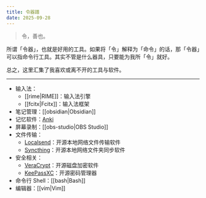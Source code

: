 ```yaml
---
title: 令器譜
date: 2025-09-28
---
```


> 令，善也。

所谓「令器」，也就是好用的工具。如果将「令」解释为「命令」的话，那「令器」可以指命令行工具。其实不管是什么器具，只要能为我所「令」就好。

总之，这里汇集了我喜欢或离不开的工具与软件。

---

- 输入法：
    - [[rime|RIME]]：输入法引擎
    - [[fcitx|Fcitx]]：输入法框架
- 笔记管理：[[obsidian|Obsidian]]
- 记忆软件：[Anki](https://apps.ankiweb.net/)
- 屏幕录制：[[obs-studio|OBS Studio]]
- 文件传输：
    - [Localsend](https://localsend.org/)：开源本地网络文件传输软件
    - [Syncthing](https://syncthing.net/)：开源本地网络文件夹同步软件
- 安全相关：
    - [VeraCrypt](https://veracrypt.io)：开源磁盘加密软件
    - [KeePassXC](https://keepassxc.org/)：开源密码管理器
- 命令行 Shell：[[bash|Bash]]
- 编辑器：[[vim|Vim]]
